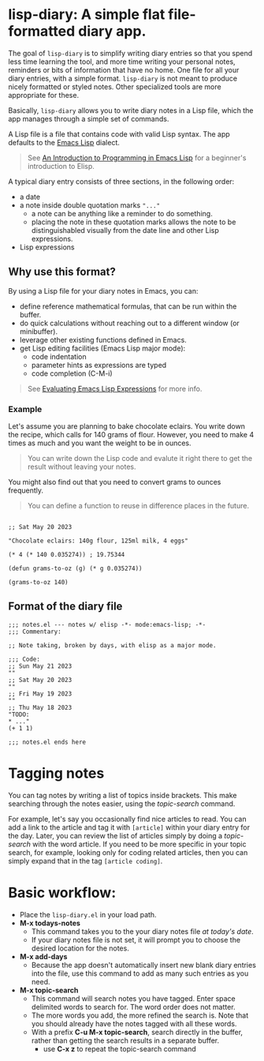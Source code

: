 # lisp-diary: A simple flat file-formatted diary app.

The goal of `lisp-diary` is to simplify writing diary entries so that you spend less time learning the tool, and more time writing your personal notes, reminders or bits of information that have no home. One file for all your diary entries, with a simple format. `lisp-diary` is not meant to produce nicely formatted or styled notes. Other specialized tools are more appropriate for these.

Basically, `lisp-diary` allows you to write diary notes in a Lisp file, which the app manages through a simple set of commands. 

A Lisp file is a file that contains code with valid Lisp syntax. The app defaults to the [Emacs Lisp](https://en.wikipedia.org/wiki/Emacs_Lisp) dialect.

> See [An Introduction to Programming in Emacs Lisp](https://www.gnu.org/software/emacs/manual/html_node/eintr/index.html) for a beginner's introduction to Elisp.

A typical diary entry consists of three sections, in the following order:

  * a date
  * a note inside double quotation marks `"..."`
    * a note can be anything like a reminder to do something.
    * placing the note in these quotation marks allows the note to be distinguishabled visually from the date line and other Lisp expressions.
  * Lisp expressions

## Why use this format?

By using a Lisp file for your diary notes in Emacs, you can:

  * define reference mathematical formulas, that can be run within the buffer.
  * do quick calculations without reaching out to a different window (or minibuffer).
  * leverage other existing functions defined in Emacs.
  * get Lisp editing facilities (Emacs Lisp major mode):
    * code indentation
    * parameter hints as expressions are typed
    * code completion (C-M-i)

> See [Evaluating Emacs Lisp Expressions](https://www.gnu.org/software/emacs/manual/html_node/emacs/Lisp-Eval.html) for more info.

### Example ###

Let's assume you are planning to bake chocolate eclairs. You write down the recipe, which calls for 140 grams of flour. However, you need to make 4 times as much and you want the weight to be in ounces.

> You can write down the Lisp code and evalute it right there to get the result without leaving your notes.

You might also find out that you need to convert grams to ounces frequently.

> You can define a function to reuse in difference places in the future.


```elisp

;; Sat May 20 2023

"Chocolate eclairs: 140g flour, 125ml milk, 4 eggs"

(* 4 (* 140 0.035274)) ; 19.75344

(defun grams-to-oz (g) (* g 0.035274))

(grams-to-oz 140)

```

## Format of the diary file


```elisp
;;; notes.el --- notes w/ elisp -*- mode:emacs-lisp; -*-
;;; Commentary:

;; Note taking, broken by days, with elisp as a major mode.

;;; Code:
;; Sun May 21 2023
""
;; Sat May 20 2023
""
;; Fri May 19 2023
""
;; Thu May 18 2023
"TODO:
* ..."
(+ 1 1)

;;; notes.el ends here
```

# Tagging notes

You can tag notes by writing a list of topics inside brackets. This make searching through the notes easier, using the *topic-search* command.

For example, let's say you occasionally find nice articles to read. You can add a link to the article and tag it with `[article]` within your diary entry for the day.
Later, you can review the list of articles simply by doing a *topic-search* with the word article. If you need to be more specific in your topic search, for example, looking only for coding related articles, then you can simply expand that in the tag `[article coding]`.

# Basic workflow: #

  * Place the `lisp-diary.el` in your load path.
  * **M-x todays-notes**
      * This command takes you to the your diary notes file _at today's date_.
      * If your diary notes file is not set, it will prompt you to choose the desired location for the notes.
  * **M-x add-days**
    * Because the app doesn't automatically insert new blank diary entries into the file, use this command to add as many such entries as you need.
  * **M-x topic-search**
    * This command will search notes you have tagged. Enter space delimited words to search for. The word order does not matter.
    * The more words you add, the more refined the search is. Note that you should already have the notes tagged with all these words.
    * With a prefix **C-u M-x topic-search**, search directly in the buffer, rather than getting the search results in a separate buffer.
      * use **C-x z** to repeat the topic-search command
